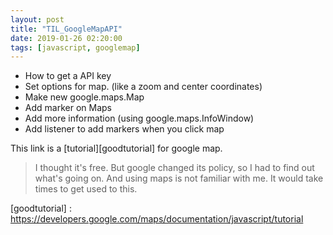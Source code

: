 ```yaml
---
layout: post
title: "TIL_GoogleMapAPI"
date: 2019-01-26 02:20:00
tags: [javascript, googlemap]
---
```


- How to get a API key
- Set options for map. (like a zoom and center coordinates)
- Make new google.maps.Map
- Add marker on Maps
- Add more information (using google.maps.InfoWindow)
- Add listener to add markers when you click map

This link is a [tutorial][goodtutorial] for google map.

> I thought it's free. But google changed its policy, so I had to find out what's going on.
And using maps is not familiar with me. It would take times to get used to this. 

[goodtutorial] : https://developers.google.com/maps/documentation/javascript/tutorial